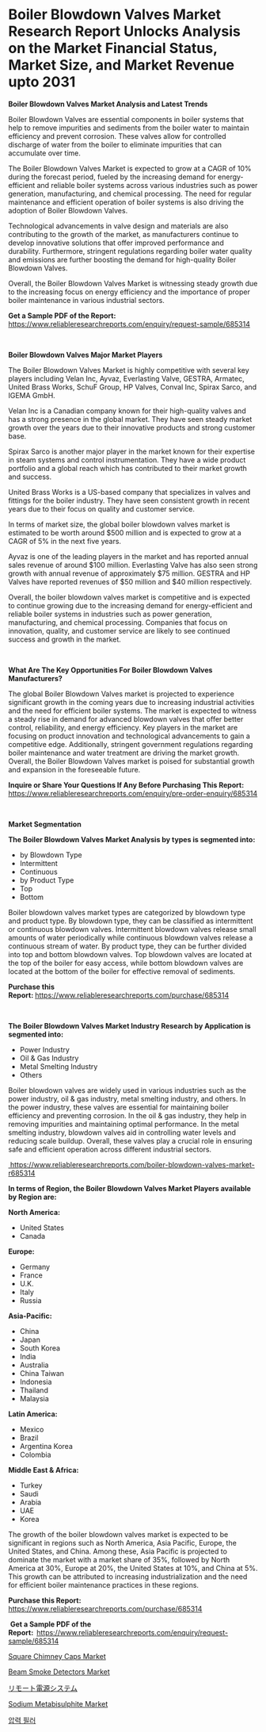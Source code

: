 <p><h1>Boiler Blowdown Valves Market Research Report Unlocks Analysis on the Market Financial Status, Market Size, and Market Revenue upto 2031</h1></p><p><strong>Boiler Blowdown Valves Market Analysis and Latest Trends</strong></p>
<p><p>Boiler Blowdown Valves are essential components in boiler systems that help to remove impurities and sediments from the boiler water to maintain efficiency and prevent corrosion. These valves allow for controlled discharge of water from the boiler to eliminate impurities that can accumulate over time.</p><p>The Boiler Blowdown Valves Market is expected to grow at a CAGR of 10% during the forecast period, fueled by the increasing demand for energy-efficient and reliable boiler systems across various industries such as power generation, manufacturing, and chemical processing. The need for regular maintenance and efficient operation of boiler systems is also driving the adoption of Boiler Blowdown Valves.</p><p>Technological advancements in valve design and materials are also contributing to the growth of the market, as manufacturers continue to develop innovative solutions that offer improved performance and durability. Furthermore, stringent regulations regarding boiler water quality and emissions are further boosting the demand for high-quality Boiler Blowdown Valves.</p><p>Overall, the Boiler Blowdown Valves Market is witnessing steady growth due to the increasing focus on energy efficiency and the importance of proper boiler maintenance in various industrial sectors.</p></p>
<p><strong>Get a Sample PDF of the Report:&nbsp;</strong> <a href="https://www.reliableresearchreports.com/enquiry/request-sample/685314">https://www.reliableresearchreports.com/enquiry/request-sample/685314</a></p>
<p>&nbsp;</p>
<p><strong>Boiler Blowdown Valves Major Market Players</strong></p>
<p><p>The Boiler Blowdown Valves Market is highly competitive with several key players including Velan Inc, Ayvaz, Everlasting Valve, GESTRA, Armatec, United Brass Works, SchuF Group, HP Valves, Conval Inc, Spirax Sarco, and IGEMA GmbH. </p><p>Velan Inc is a Canadian company known for their high-quality valves and has a strong presence in the global market. They have seen steady market growth over the years due to their innovative products and strong customer base.</p><p>Spirax Sarco is another major player in the market known for their expertise in steam systems and control instrumentation. They have a wide product portfolio and a global reach which has contributed to their market growth and success.</p><p>United Brass Works is a US-based company that specializes in valves and fittings for the boiler industry. They have seen consistent growth in recent years due to their focus on quality and customer service.</p><p>In terms of market size, the global boiler blowdown valves market is estimated to be worth around $500 million and is expected to grow at a CAGR of 5% in the next five years. </p><p>Ayvaz is one of the leading players in the market and has reported annual sales revenue of around $100 million. Everlasting Valve has also seen strong growth with annual revenue of approximately $75 million. GESTRA and HP Valves have reported revenues of $50 million and $40 million respectively.</p><p>Overall, the boiler blowdown valves market is competitive and is expected to continue growing due to the increasing demand for energy-efficient and reliable boiler systems in industries such as power generation, manufacturing, and chemical processing. Companies that focus on innovation, quality, and customer service are likely to see continued success and growth in the market.</p></p>
<p>&nbsp;</p>
<p><strong>What Are The Key Opportunities For Boiler Blowdown Valves Manufacturers?</strong></p>
<p><p>The global Boiler Blowdown Valves market is projected to experience significant growth in the coming years due to increasing industrial activities and the need for efficient boiler systems. The market is expected to witness a steady rise in demand for advanced blowdown valves that offer better control, reliability, and energy efficiency. Key players in the market are focusing on product innovation and technological advancements to gain a competitive edge. Additionally, stringent government regulations regarding boiler maintenance and water treatment are driving the market growth. Overall, the Boiler Blowdown Valves market is poised for substantial growth and expansion in the foreseeable future.</p></p>
<p><strong>Inquire or Share Your Questions If Any Before Purchasing This Report:</strong> <a href="https://www.reliableresearchreports.com/enquiry/pre-order-enquiry/685314">https://www.reliableresearchreports.com/enquiry/pre-order-enquiry/685314</a></p>
<p>&nbsp;</p>
<p><strong>Market Segmentation</strong></p>
<p><strong>The Boiler Blowdown Valves Market Analysis by types is segmented into:</strong></p>
<p><ul><li>by Blowdown Type</li><li>Intermittent</li><li>Continuous</li><li>by Product Type</li><li>Top</li><li>Bottom</li></ul></p>
<p><p>Boiler blowdown valves market types are categorized by blowdown type and product type. By blowdown type, they can be classified as intermittent or continuous blowdown valves. Intermittent blowdown valves release small amounts of water periodically while continuous blowdown valves release a continuous stream of water. By product type, they can be further divided into top and bottom blowdown valves. Top blowdown valves are located at the top of the boiler for easy access, while bottom blowdown valves are located at the bottom of the boiler for effective removal of sediments.</p></p>
<p><strong>Purchase this Report:&nbsp;</strong><a href="https://www.reliableresearchreports.com/purchase/685314">https://www.reliableresearchreports.com/purchase/685314</a></p>
<p>&nbsp;</p>
<p><strong>The Boiler Blowdown Valves Market Industry Research by Application is segmented into:</strong></p>
<p><ul><li>Power Industry</li><li>Oil & Gas Industry</li><li>Metal Smelting Industry</li><li>Others</li></ul></p>
<p><p>Boiler blowdown valves are widely used in various industries such as the power industry, oil & gas industry, metal smelting industry, and others. In the power industry, these valves are essential for maintaining boiler efficiency and preventing corrosion. In the oil & gas industry, they help in removing impurities and maintaining optimal performance. In the metal smelting industry, blowdown valves aid in controlling water levels and reducing scale buildup. Overall, these valves play a crucial role in ensuring safe and efficient operation across different industrial sectors.</p></p>
<p><a href="https://www.reliableresearchreports.com/boiler-blowdown-valves-market-r685314">&nbsp;https://www.reliableresearchreports.com/boiler-blowdown-valves-market-r685314</a></p>
<p><strong>In terms of Region, the Boiler Blowdown Valves Market Players available by Region are:</strong></p>
<p>
    <p> <strong> North America: </strong>
        <ul>
            <li>United States</li>
            <li>Canada</li>
        </ul>
        </p> 
    <p> <strong> Europe: </strong>
        <ul>
            <li>Germany</li>
            <li>France</li>
            <li>U.K.</li>
            <li>Italy</li>
            <li>Russia</li>
        </ul>
        </p> 
    <p> <strong> Asia-Pacific: </strong>
        <ul>
            <li>China</li>
            <li>Japan</li>
            <li>South Korea</li>
            <li>India</li>
            <li>Australia</li>
            <li>China Taiwan</li>
            <li>Indonesia</li>
            <li>Thailand</li>
            <li>Malaysia</li>
        </ul>
        </p> 
    <p> <strong> Latin America: </strong>
        <ul>
            <li>Mexico</li>
            <li>Brazil</li>
            <li>Argentina Korea</li>
            <li>Colombia</li>
        </ul>
        </p> 
    <p> <strong> Middle East & Africa: </strong>
        <ul>
            <li>Turkey</li>
            <li>Saudi</li>
            <li>Arabia</li>
            <li>UAE</li>
            <li>Korea</li>
        </ul>
    </p>
    </p>
<p><p>The growth of the boiler blowdown valves market is expected to be significant in regions such as North America, Asia Pacific, Europe, the United States, and China. Among these, Asia Pacific is projected to dominate the market with a market share of 35%, followed by North America at 30%, Europe at 20%, the United States at 10%, and China at 5%. This growth can be attributed to increasing industrialization and the need for efficient boiler maintenance practices in these regions.</p></p>
<p><strong>Purchase this Report: </strong><a href="https://www.reliableresearchreports.com/purchase/685314">https://www.reliableresearchreports.com/purchase/685314</a></p>
<p>&nbsp;<strong>Get a Sample PDF of the Report:&nbsp;&nbsp;</strong><a href="https://www.reliableresearchreports.com/enquiry/request-sample/685314">https://www.reliableresearchreports.com/enquiry/request-sample/685314</a></p>
<p><strong></strong></p>
<p><p><a href="https://issuu.com/reportprime-2/docs/square-chimney-caps-market-size-2030.pptx">Square Chimney Caps Market</a></p><p><a href="https://github.com/pizolina/Market-Research-Report-List-4/blob/main/beam-smoke-detectors-market.md">Beam Smoke Detectors Market</a></p><p><a href="https://github.com/luffiazaza/Market-Research-Report-List-1/blob/main/929824932372.md">リモート電源システム</a></p><p><a href="https://issuu.com/reportprime-2/docs/sodium-metabisulphite-market-size-2030.pptx">Sodium Metabisulphite Market</a></p><p><a href="https://github.com/PhilToryphy7876567/Market-Research-Report-List-1/blob/main/434598729521.md">압력 필러</a></p></p>